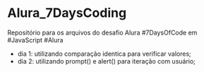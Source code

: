 # Alura_7DaysCoding
Repositório para os arquivos do desafio Alura #7DaysOfCode em #JavaScript  #Alura
- dia 1: utilizando comparação identica para verificar valores;
- dia 2: utilizando prompt() e alert() para iteração com usuário;
